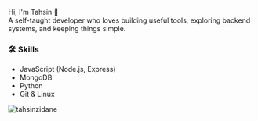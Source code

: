 Hi, I'm Tahsin 👋  
A self-taught  developer who loves building useful tools, exploring backend systems, and keeping things simple.

### 🛠️ Skills
- JavaScript (Node.js, Express)
- MongoDB
- Python
- Git & Linux
<p><img align="left" src="https://github-readme-stats.vercel.app/api/top-langs?username=tahsinzidane&show_icons=true&locale=en&layout=compact" alt="tahsinzidane" /></p>
